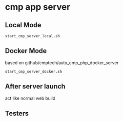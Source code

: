 # cmp app server

## Local Mode

```
start_cmp_server_local.sh
```

## Docker Mode

based on github/cmptech/auto_cmp_php_docker_server

```
start_cmp_server_docker.sh
```

## After server launch

act like normal web build

## Testers
